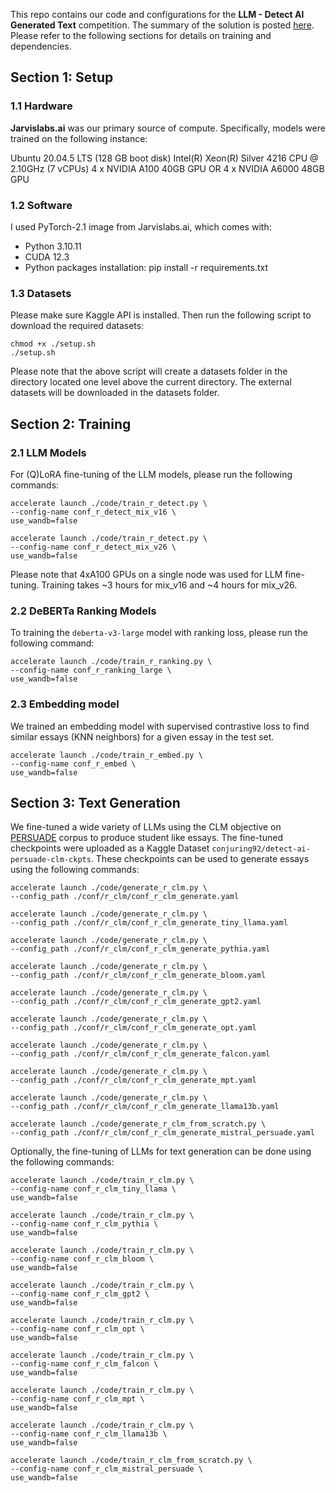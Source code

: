 This repo contains our code and configurations for the **LLM - Detect AI Generated Text** competition. The summary of the solution is posted [here](https://www.kaggle.com/competitions/llm-detect-ai-generated-text/discussion/470121). Please refer to the following sections for details on training and dependencies. 

## Section 1: Setup
### 1.1 Hardware
**Jarvislabs.ai** was our primary source of compute. Specifically, models were trained on the following instance:

Ubuntu 20.04.5 LTS (128 GB boot disk)
Intel(R) Xeon(R) Silver 4216 CPU @ 2.10GHz (7 vCPUs)
4 x NVIDIA A100 40GB GPU OR 4 x NVIDIA A6000 48GB GPU

### 1.2 Software
I used PyTorch-2.1 image from Jarvislabs.ai, which comes with:

* Python 3.10.11
* CUDA 12.3
* Python packages installation: pip install -r requirements.txt

### 1.3 Datasets
Please make sure Kaggle API is installed. Then run the following script to download the required datasets:

```
chmod +x ./setup.sh
./setup.sh
```

Please note that the above script will create a datasets folder in the directory located one level above the current directory. The external datasets will be downloaded in the datasets folder.

## Section 2: Training

### 2.1 LLM Models
For (Q)LoRA fine-tuning of the LLM models, please run the following commands:
```
accelerate launch ./code/train_r_detect.py \
--config-name conf_r_detect_mix_v16 \
use_wandb=false
```

```
accelerate launch ./code/train_r_detect.py \
--config-name conf_r_detect_mix_v26 \
use_wandb=false
```

Please note that 4xA100 GPUs on a single node was used for LLM fine-tuning. Training takes ~3 hours for mix_v16 and ~4 hours for mix_v26.

### 2.2 DeBERTa Ranking Models

To training the `deberta-v3-large` model with ranking loss, please run the following command:

```
accelerate launch ./code/train_r_ranking.py \
--config-name conf_r_ranking_large \
use_wandb=false
```

### 2.3 Embedding model

We trained an embedding model with supervised contrastive loss to find similar essays (KNN neighbors) for a given essay in the test set.

```
accelerate launch ./code/train_r_embed.py \
--config-name conf_r_embed \
use_wandb=false
```

## Section 3: Text Generation

We fine-tuned a wide variety of LLMs using the CLM objective on [PERSUADE](https://www.kaggle.com/datasets/nbroad/persaude-corpus-2) corpus to produce student like essays. The fine-tuned checkpoints were uploaded as a Kaggle Dataset `conjuring92/detect-ai-persuade-clm-ckpts`. These checkpoints can be used to generate essays using the following commands:

```
accelerate launch ./code/generate_r_clm.py \
--config_path ./conf/r_clm/conf_r_clm_generate.yaml

accelerate launch ./code/generate_r_clm.py \
--config_path ./conf/r_clm/conf_r_clm_generate_tiny_llama.yaml

accelerate launch ./code/generate_r_clm.py \
--config_path ./conf/r_clm/conf_r_clm_generate_pythia.yaml

accelerate launch ./code/generate_r_clm.py \
--config_path ./conf/r_clm/conf_r_clm_generate_bloom.yaml

accelerate launch ./code/generate_r_clm.py \
--config_path ./conf/r_clm/conf_r_clm_generate_gpt2.yaml

accelerate launch ./code/generate_r_clm.py \
--config_path ./conf/r_clm/conf_r_clm_generate_opt.yaml

accelerate launch ./code/generate_r_clm.py \
--config_path ./conf/r_clm/conf_r_clm_generate_falcon.yaml

accelerate launch ./code/generate_r_clm.py \
--config_path ./conf/r_clm/conf_r_clm_generate_mpt.yaml

accelerate launch ./code/generate_r_clm.py \
--config_path ./conf/r_clm/conf_r_clm_generate_llama13b.yaml

accelerate launch ./code/generate_r_clm_from_scratch.py \
--config_path ./conf/r_clm/conf_r_clm_generate_mistral_persuade.yaml
```

Optionally, the fine-tuning of LLMs for text generation can be done using the following commands:

```
accelerate launch ./code/train_r_clm.py \
--config-name conf_r_clm_tiny_llama \
use_wandb=false

accelerate launch ./code/train_r_clm.py \
--config-name conf_r_clm_pythia \
use_wandb=false

accelerate launch ./code/train_r_clm.py \
--config-name conf_r_clm_bloom \
use_wandb=false

accelerate launch ./code/train_r_clm.py \
--config-name conf_r_clm_gpt2 \
use_wandb=false

accelerate launch ./code/train_r_clm.py \
--config-name conf_r_clm_opt \
use_wandb=false

accelerate launch ./code/train_r_clm.py \
--config-name conf_r_clm_falcon \
use_wandb=false

accelerate launch ./code/train_r_clm.py \
--config-name conf_r_clm_mpt \
use_wandb=false

accelerate launch ./code/train_r_clm.py \
--config-name conf_r_clm_llama13b \
use_wandb=false

accelerate launch ./code/train_r_clm_from_scratch.py \
--config-name conf_r_clm_mistral_persuade \
use_wandb=false
```